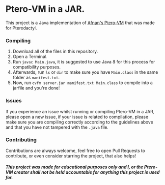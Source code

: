 # Ptero-VM in a JAR.
This project is a Java implementation of [Afnan's Ptero-VM](https://github.com/afnan007a/Ptero-vm) that was made for Pterodactyl.

### Compiling
1. Download all of the files in this repository.
2. Open a Terminal.
3. Run `javac Main.java`, it is suggested to use Java 8 for this process for compatibility purposes.
4. Afterwards, run `ls` or `dir` to make sure you have `Main.class` in the same folder as `manifest.txt`.
5. Now, run `cvfm server.jar manifest.txt Main.class` to compile into a jarfile and you're done!

### Issues
If you experience an issue whilst running or compiling Ptero-VM in a JAR, please open a new issue, if your issue is related to compilation, please make sure you are compiling correctly according to the guidelines above and that you have not tampered with the `.java` file.

### Contributing
Contributions are always welcome, feel free to open Pull Requests to contribute, or even consider starring the project, that also helps!

##### This project was made for educational purposes only and I, or the Ptero-VM creator shall not be held accountable for anything this project is used for.
